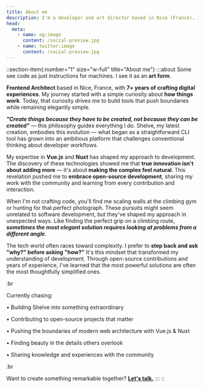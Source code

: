 ```yaml
---
title: About me
description: I'm a developer and art director based in Nice (France). I'm passionate about coding, design, and everything in between.
head:
  meta:
    - name: og:image
      content: /social-preview.jpg
    - name: twitter:image
      content: /social-preview.jpg
---
```


::section-item{:number="1" size="w-full" title="About me"}
  :::about
  Some see code as just instructions for machines. I see it as an **art form**.
  
  **Frontend Architect** based in Nice, France, with **7+ years of crafting digital experiences**. My journey started with a simple curiosity about **how things work**. Today, that curiosity drives me to build tools that push boundaries while remaining elegantly simple.
  
  **_"Create things because they have to be created, not because they can be created"_** — this philosophy guides everything I do. Shelve, my latest creation, embodies this evolution — what began as a straightforward CLI tool has grown into an ambitious platform that challenges conventional thinking about developer workflows.
  
  My expertise in **Vue.js** and **Nuxt** has shaped my approach to development. The discovery of these technologies showed me that **true innovation isn't about adding more** — it's about **making the complex feel natural**. This revelation pushed me to **embrace open-source development**, sharing my work with the community and learning from every contribution and interaction.
  
  When I'm not crafting code, you'll find me scaling walls at the climbing gym or hunting for that perfect photograph. These pursuits might seem unrelated to software development, but they've shaped my approach in unexpected ways. Like finding the perfect grip on a climbing route, **_sometimes the most elegant solution requires looking at problems from a different angle_**.
  
  The tech world often races toward complexity. I prefer to **step back and ask "why?" before asking "how?"** It's this mindset that transformed my understanding of development. Through open-source contributions and years of experience, I've learned that the most powerful solutions are often the most thoughtfully simplified ones.
  
  :br
  
  Currently chasing:
  
  • Building Shelve into something extraordinary
  
  • Contributing to open-source projects that matter
  
  • Pushing the boundaries of modern web architecture with Vue.js & Nuxt
  
  • Finding beauty in the details others overlook
  
  • Sharing knowledge and experiences with the community
  
  :br
  
  Want to create something remarkable together? [**Let's talk.**](/contact)
  :::
::

